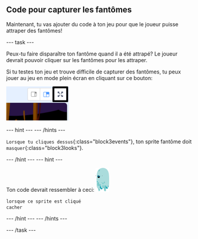 ## Code pour capturer les fantômes

Maintenant, tu vas ajouter du code à ton jeu pour que le joueur puisse attraper des fantômes!

--- task ---

Peux-tu faire disparaître ton fantôme quand il a été attrapé? Le joueur devrait pouvoir cliquer sur les fantômes pour les attraper.

Si tu testes ton jeu et trouve difficile de capturer des fantômes, tu peux jouer au jeu en mode plein écran en cliquant sur ce bouton:

![capture d'écran](images/ghost-fullscreen-annotated.png)

--- hint --- --- /hints ---

`Lorsque tu cliques dessus`{:class="block3events"}, ton sprite fantôme doit `masquer`{:class="block3looks"}.

--- /hint --- --- hint ---

Ton code devrait ressembler à ceci: ![fantôme-sprite](images/ghost-sprite.png)

```blocks3
lorsque ce sprite est cliqué
cacher
```

--- /hint --- --- /hints ---

--- /task ---